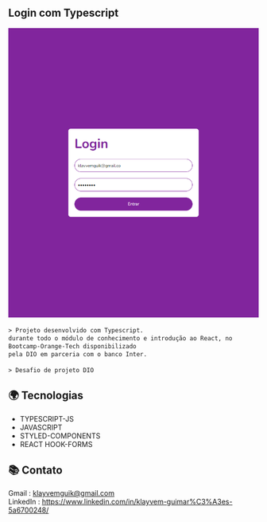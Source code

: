 ## Login com Typescript 
![preview](./src/github/loginTypescript.png)

    > Projeto desenvolvido com Typescript.
    durante todo o módulo de conhecimento e introdução ao React, no Bootcamp-Orange-Tech disponibilizado
    pela DIO em parceria com o banco Inter.

    > Desafio de projeto DIO 

## 🌍 Tecnologias

- TYPESCRIPT-JS
- JAVASCRIPT
- STYLED-COMPONENTS
- REACT HOOK-FORMS

## 📚 Contato

Gmail : klayvemguik@gmail.com </br>
LinkedIn : https://www.linkedin.com/in/klayvem-guimar%C3%A3es-5a6700248/